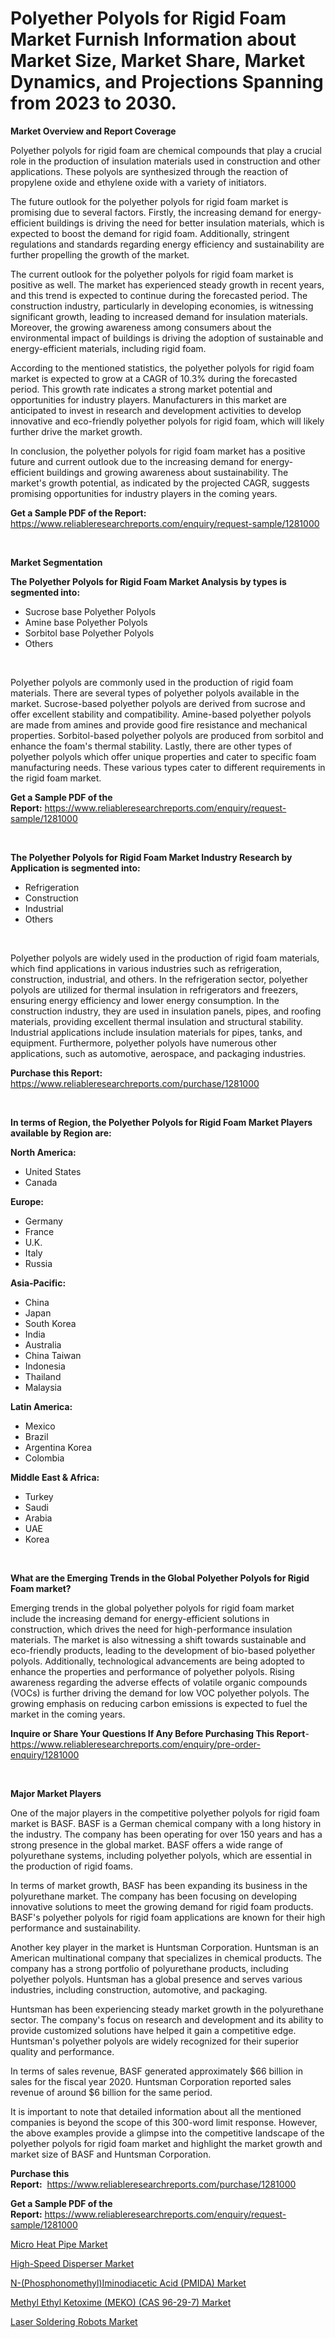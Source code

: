 <p><h1>Polyether Polyols for Rigid Foam Market Furnish Information about Market Size, Market Share, Market Dynamics, and Projections Spanning from 2023 to 2030.</h1></p><p><strong>Market Overview and Report Coverage</strong></p>
<p><p>Polyether polyols for rigid foam are chemical compounds that play a crucial role in the production of insulation materials used in construction and other applications. These polyols are synthesized through the reaction of propylene oxide and ethylene oxide with a variety of initiators.</p><p>The future outlook for the polyether polyols for rigid foam market is promising due to several factors. Firstly, the increasing demand for energy-efficient buildings is driving the need for better insulation materials, which is expected to boost the demand for rigid foam. Additionally, stringent regulations and standards regarding energy efficiency and sustainability are further propelling the growth of the market.</p><p>The current outlook for the polyether polyols for rigid foam market is positive as well. The market has experienced steady growth in recent years, and this trend is expected to continue during the forecasted period. The construction industry, particularly in developing economies, is witnessing significant growth, leading to increased demand for insulation materials. Moreover, the growing awareness among consumers about the environmental impact of buildings is driving the adoption of sustainable and energy-efficient materials, including rigid foam.</p><p>According to the mentioned statistics, the polyether polyols for rigid foam market is expected to grow at a CAGR of 10.3% during the forecasted period. This growth rate indicates a strong market potential and opportunities for industry players. Manufacturers in this market are anticipated to invest in research and development activities to develop innovative and eco-friendly polyether polyols for rigid foam, which will likely further drive the market growth.</p><p>In conclusion, the polyether polyols for rigid foam market has a positive future and current outlook due to the increasing demand for energy-efficient buildings and growing awareness about sustainability. The market's growth potential, as indicated by the projected CAGR, suggests promising opportunities for industry players in the coming years.</p></p>
<p><strong>Get a Sample PDF of the Report:</strong> <a href="https://www.reliableresearchreports.com/enquiry/request-sample/1281000">https://www.reliableresearchreports.com/enquiry/request-sample/1281000</a></p>
<p>&nbsp;</p>
<p><strong>Market Segmentation</strong></p>
<p><strong>The Polyether Polyols for Rigid Foam Market Analysis by types is segmented into:</strong></p>
<p><ul><li>Sucrose base Polyether Polyols</li><li>Amine base Polyether Polyols</li><li>Sorbitol base Polyether Polyols</li><li>Others</li></ul></p>
<p>&nbsp;</p>
<p><p>Polyether polyols are commonly used in the production of rigid foam materials. There are several types of polyether polyols available in the market. Sucrose-based polyether polyols are derived from sucrose and offer excellent stability and compatibility. Amine-based polyether polyols are made from amines and provide good fire resistance and mechanical properties. Sorbitol-based polyether polyols are produced from sorbitol and enhance the foam's thermal stability. Lastly, there are other types of polyether polyols which offer unique properties and cater to specific foam manufacturing needs. These various types cater to different requirements in the rigid foam market.</p></p>
<p><strong>Get a Sample PDF of the Report:</strong>&nbsp;<a href="https://www.reliableresearchreports.com/enquiry/request-sample/1281000">https://www.reliableresearchreports.com/enquiry/request-sample/1281000</a></p>
<p>&nbsp;</p>
<p><strong>The Polyether Polyols for Rigid Foam Market Industry Research by Application is segmented into:</strong></p>
<p><ul><li>Refrigeration</li><li>Construction</li><li>Industrial</li><li>Others</li></ul></p>
<p>&nbsp;</p>
<p><p>Polyether polyols are widely used in the production of rigid foam materials, which find applications in various industries such as refrigeration, construction, industrial, and others. In the refrigeration sector, polyether polyols are utilized for thermal insulation in refrigerators and freezers, ensuring energy efficiency and lower energy consumption. In the construction industry, they are used in insulation panels, pipes, and roofing materials, providing excellent thermal insulation and structural stability. Industrial applications include insulation materials for pipes, tanks, and equipment. Furthermore, polyether polyols have numerous other applications, such as automotive, aerospace, and packaging industries.</p></p>
<p><strong>Purchase this Report:</strong>&nbsp; <a href="https://www.reliableresearchreports.com/purchase/1281000">https://www.reliableresearchreports.com/purchase/1281000</a></p>
<p>&nbsp;</p>
<p><strong>In terms of Region, the Polyether Polyols for Rigid Foam Market Players available by Region are:</strong></p>
<p>
    <p> <strong> North America: </strong>
        <ul>
            <li>United States</li>
            <li>Canada</li>
        </ul>
        </p> 
    <p> <strong> Europe: </strong>
        <ul>
            <li>Germany</li>
            <li>France</li>
            <li>U.K.</li>
            <li>Italy</li>
            <li>Russia</li>
        </ul>
        </p> 
    <p> <strong> Asia-Pacific: </strong>
        <ul>
            <li>China</li>
            <li>Japan</li>
            <li>South Korea</li>
            <li>India</li>
            <li>Australia</li>
            <li>China Taiwan</li>
            <li>Indonesia</li>
            <li>Thailand</li>
            <li>Malaysia</li>
        </ul>
        </p> 
    <p> <strong> Latin America: </strong>
        <ul>
            <li>Mexico</li>
            <li>Brazil</li>
            <li>Argentina Korea</li>
            <li>Colombia</li>
        </ul>
        </p> 
    <p> <strong> Middle East & Africa: </strong>
        <ul>
            <li>Turkey</li>
            <li>Saudi</li>
            <li>Arabia</li>
            <li>UAE</li>
            <li>Korea</li>
        </ul>
    </p>
    </p>
<p>&nbsp;</p>
<p><strong>What are the Emerging Trends in the Global Polyether Polyols for Rigid Foam market?</strong></p>
<p><p>Emerging trends in the global polyether polyols for rigid foam market include the increasing demand for energy-efficient solutions in construction, which drives the need for high-performance insulation materials. The market is also witnessing a shift towards sustainable and eco-friendly products, leading to the development of bio-based polyether polyols. Additionally, technological advancements are being adopted to enhance the properties and performance of polyether polyols. Rising awareness regarding the adverse effects of volatile organic compounds (VOCs) is further driving the demand for low VOC polyether polyols. The growing emphasis on reducing carbon emissions is expected to fuel the market in the coming years.</p></p>
<p><strong>Inquire or Share Your Questions If Any Before Purchasing This Report</strong>- <a href="https://www.reliableresearchreports.com/enquiry/pre-order-enquiry/1281000">https://www.reliableresearchreports.com/enquiry/pre-order-enquiry/1281000</a></p>
<p>&nbsp;</p>
<p><strong>Major Market Players</strong></p>
<p><p>One of the major players in the competitive polyether polyols for rigid foam market is BASF. BASF is a German chemical company with a long history in the industry. The company has been operating for over 150 years and has a strong presence in the global market. BASF offers a wide range of polyurethane systems, including polyether polyols, which are essential in the production of rigid foams.</p><p>In terms of market growth, BASF has been expanding its business in the polyurethane market. The company has been focusing on developing innovative solutions to meet the growing demand for rigid foam products. BASF's polyether polyols for rigid foam applications are known for their high performance and sustainability.</p><p>Another key player in the market is Huntsman Corporation. Huntsman is an American multinational company that specializes in chemical products. The company has a strong portfolio of polyurethane products, including polyether polyols. Huntsman has a global presence and serves various industries, including construction, automotive, and packaging.</p><p>Huntsman has been experiencing steady market growth in the polyurethane sector. The company's focus on research and development and its ability to provide customized solutions have helped it gain a competitive edge. Huntsman's polyether polyols are widely recognized for their superior quality and performance.</p><p>In terms of sales revenue, BASF generated approximately $66 billion in sales for the fiscal year 2020. Huntsman Corporation reported sales revenue of around $6 billion for the same period.</p><p>It is important to note that detailed information about all the mentioned companies is beyond the scope of this 300-word limit response. However, the above examples provide a glimpse into the competitive landscape of the polyether polyols for rigid foam market and highlight the market growth and market size of BASF and Huntsman Corporation.</p></p>
<p><strong>Purchase this Report:</strong>&nbsp;&nbsp;<a href="https://www.reliableresearchreports.com/purchase/1281000">https://www.reliableresearchreports.com/purchase/1281000</a></p>
<p></p>
<p><strong>Get a Sample PDF of the Report:</strong>&nbsp;<a href="https://www.reliableresearchreports.com/enquiry/request-sample/1281000">https://www.reliableresearchreports.com/enquiry/request-sample/1281000</a></p>
<p><p><a href="https://medium.com/@albanamusaj1924/micro-heat-pipe-market-size-growth-forecast-2023-2030-a25209f92e58">Micro Heat Pipe Market</a></p><p><a href="https://www.linkedin.com/pulse/high-speed-disperser-market-research-report-unlocks-analysis-l0xle/">High-Speed Disperser Market</a></p><p><a href="https://github.com/jonneygiverf/Market-Research-Report-List-1/blob/main/n-phosphonomethyliminodiacetic-acid-pmida-market.md">N-(Phosphonomethyl)Iminodiacetic Acid (PMIDA) Market</a></p><p><a href="https://github.com/prosalinda88/Market-Research-Report-List-1/blob/main/methyl-ethyl-ketoxime-meko-cas-96-29-7-market.md">Methyl Ethyl Ketoxime (MEKO) (CAS 96-29-7) Market</a></p><p><a href="https://www.linkedin.com/pulse/laser-soldering-robots-market-size-share-global-analysis-hssoe/">Laser Soldering Robots Market</a></p></p>